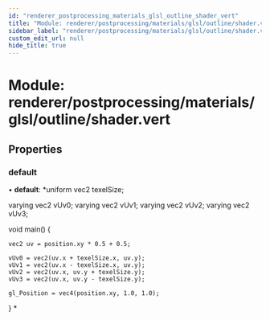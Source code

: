 ```yaml
---
id: "renderer_postprocessing_materials_glsl_outline_shader_vert"
title: "Module: renderer/postprocessing/materials/glsl/outline/shader.vert"
sidebar_label: "renderer/postprocessing/materials/glsl/outline/shader.vert"
custom_edit_url: null
hide_title: true
---
```


# Module: renderer/postprocessing/materials/glsl/outline/shader.vert

## Properties

### default

• **default**: *uniform vec2 texelSize;

varying vec2 vUv0;
varying vec2 vUv1;
varying vec2 vUv2;
varying vec2 vUv3;

void main() {

	vec2 uv = position.xy * 0.5 + 0.5;

	vUv0 = vec2(uv.x + texelSize.x, uv.y);
	vUv1 = vec2(uv.x - texelSize.x, uv.y);
	vUv2 = vec2(uv.x, uv.y + texelSize.y);
	vUv3 = vec2(uv.x, uv.y - texelSize.y);

	gl_Position = vec4(position.xy, 1.0, 1.0);

}
*
